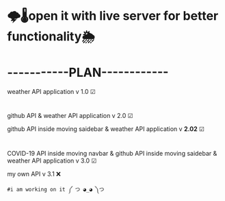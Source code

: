 # 🌩️🌡️open it with live server for  better functionality🌦
# -----------PLAN------------    
weather API application v 1.0 ☑
#       
github API & weather API application v 2.0 ☑
        
 github API inside moving saidebar & weather API application v <b><strong>2.02</strong></b> ☑
 #
 COVID-19  API inside  moving navbar & github API inside moving saidebar & weather API application v 3.0 ☑

  my own API  v 3.1 ❌
  
    #i am working on it ༼ つ ◕_◕ ༽つ
  

 
